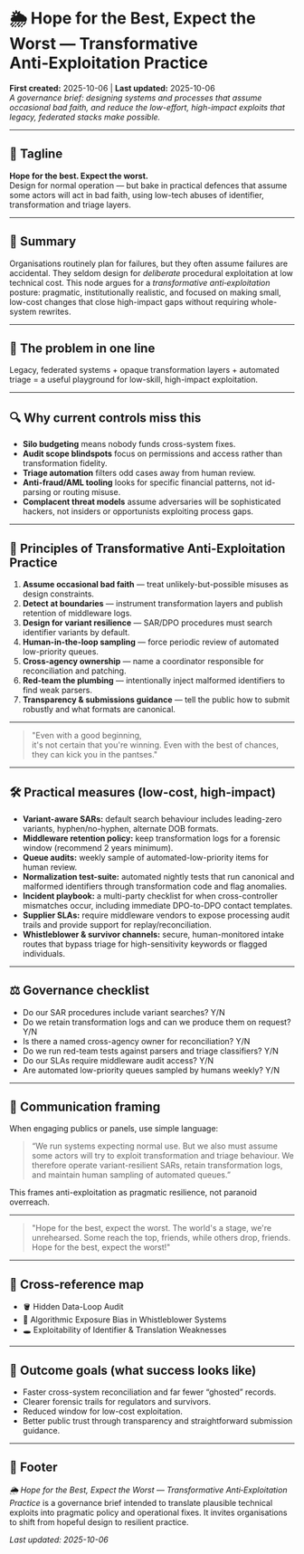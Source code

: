 # 🌦️ Hope for the Best, Expect the Worst — Transformative Anti‑Exploitation Practice
**First created:** 2025-10-06 | **Last updated:** 2025-10-06  
*A governance brief: designing systems and processes that assume occasional bad faith, and reduce the low-effort, high-impact exploits that legacy, federated stacks make possible.*

---

## 🔖 Tagline
**Hope for the best. Expect the worst.**  
Design for normal operation — but bake in practical defences that assume some actors will act in bad faith, using low-tech abuses of identifier, transformation and triage layers.

---

## 🧭 Summary
Organisations routinely plan for failures, but they often assume failures are accidental. They seldom design for *deliberate* procedural exploitation at low technical cost. This node argues for a *transformative anti‑exploitation* posture: pragmatic, institutionally realistic, and focused on making small, low-cost changes that close high-impact gaps without requiring whole-system rewrites.

---

## 🧩 The problem in one line
Legacy, federated systems + opaque transformation layers + automated triage = a useful playground for low-skill, high-impact exploitation.

---

## 🔍 Why current controls miss this
- **Silo budgeting** means nobody funds cross-system fixes.  
- **Audit scope blindspots** focus on permissions and access rather than transformation fidelity.  
- **Triage automation** filters odd cases away from human review.  
- **Anti-fraud/AML tooling** looks for specific financial patterns, not id-parsing or routing misuse.  
- **Complacent threat models** assume adversaries will be sophisticated hackers, not insiders or opportunists exploiting process gaps.

---

## 🎯 Principles of Transformative Anti‑Exploitation Practice
1. **Assume occasional bad faith** — treat unlikely-but-possible misuses as design constraints.  
2. **Detect at boundaries** — instrument transformation layers and publish retention of middleware logs.  
3. **Design for variant resilience** — SAR/DPO procedures must search identifier variants by default.  
4. **Human-in-the-loop sampling** — force periodic review of automated low-priority queues.  
5. **Cross-agency ownership** — name a coordinator responsible for reconciliation and patching.  
6. **Red-team the plumbing** — intentionally inject malformed identifiers to find weak parsers.  
7. **Transparency & submissions guidance** — tell the public how to submit robustly and what formats are canonical.

---

> "Even with a good beginning,  
> it's not certain that you're winning.
> Even with the best of chances,  
> they can kick you in the pantses."

---

## 🛠️ Practical measures (low-cost, high-impact)
- **Variant-aware SARs:** default search behaviour includes leading-zero variants, hyphen/no-hyphen, alternate DOB formats.  
- **Middleware retention policy:** keep transformation logs for a forensic window (recommend 2 years minimum).  
- **Queue audits:** weekly sample of automated-low-priority items for human review.  
- **Normalization test-suite:** automated nightly tests that run canonical and malformed identifiers through transformation code and flag anomalies.  
- **Incident playbook:** a multi-party checklist for when cross-controller mismatches occur, including immediate DPO-to-DPO contact templates.  
- **Supplier SLAs:** require middleware vendors to expose processing audit trails and provide support for replay/reconciliation.  
- **Whistleblower & survivor channels:** secure, human-monitored intake routes that bypass triage for high-sensitivity keywords or flagged individuals.

---

## ⚖️ Governance checklist
- Do our SAR procedures include variant searches? Y/N  
- Do we retain transformation logs and can we produce them on request? Y/N  
- Is there a named cross-agency owner for reconciliation? Y/N  
- Do we run red-team tests against parsers and triage classifiers? Y/N  
- Do our SLAs require middleware audit access? Y/N  
- Are automated low-priority queues sampled by humans weekly? Y/N

---

## 📡 Communication framing
When engaging publics or panels, use simple language:  
> “We run systems expecting normal use. But we also must assume some actors will try to exploit transformation and triage behaviour. We therefore operate variant-resilient SARs, retain transformation logs, and maintain human sampling of automated queues.”

This frames anti-exploitation as pragmatic resilience, not paranoid overreach.

---

> "Hope for the best, expect the worst.
> The world's a stage, we're unrehearsed.
> Some reach the top, friends, while others drop, friends.
> Hope for the best, expect the worst!"

---

## 🧭 Cross-reference map
- 🪣 Hidden Data-Loop Audit  
- 🧮 Algorithmic Exposure Bias in Whistleblower Systems  
- 🕳️ Exploitability of Identifier & Translation Weaknesses

---

## 🏁 Outcome goals (what success looks like)
- Faster cross-system reconciliation and far fewer “ghosted” records.  
- Clearer forensic trails for regulators and survivors.  
- Reduced window for low-cost exploitation.  
- Better public trust through transparency and straightforward submission guidance.

---

## 🏮 Footer
*🌦️ Hope for the Best, Expect the Worst — Transformative Anti‑Exploitation Practice* is a governance brief intended to translate plausible technical exploits into pragmatic policy and operational fixes. It invites organisations to shift from hopeful design to resilient practice.

_Last updated: 2025-10-06_
